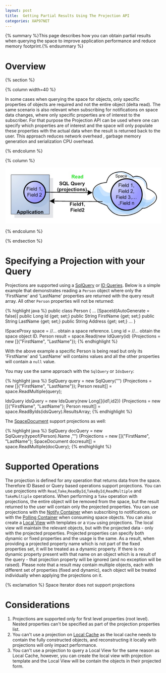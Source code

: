 ```yaml
---
layout: post
title:  Getting Partial Results Using The Projection API
categories: XAP97NET
---
```


{% summary %}This page describes how you can obtain partial results when querying the space to improve application performance and reduce memory footprint.{% endsummary %}

# Overview

{% section %}

{% column width=40 %}

In some cases when querying the space for objects, only specific properties of objects are required and not the entire object (delta read). The same scenario is also relevant when subscribing for notifications on space data changes, where only specific properties are of interest to the subscriber. For that purpose the Projection API can be used where one can specify which properties are of interest and the space will only populate these properties with the actual data when the result is returned back to the user. This approach reduces network overhead , garbage memory generation and serialization CPU overhead.

{% endcolumn %}

{% column %}

![space-projections.jpg](/attachment_files/xap97net/space-projections.jpg)

{% endcolumn %}

{% endsection %}

# Specifying a Projection with your Query

Projections are supported using a [SqlQuery](./sqlquery.html) or [ID Queries](./id-queries.html). Below is a simple example that demonstrates reading a `Person` object where only the 'FirstName' and 'LastName' properties are returned with the query result array. All other `Person` properties will not be returned:

{% highlight java %}
public class Person
{
  ...
  [SpaceId(AutoGenerate = false)]
  public Long Id {get; set;}
  public String FirstName {get; set;}
  public String LastName {get; set;}
  public String Address {get; set;}
  ...
}

ISpaceProxy space = //... obtain a space reference.
Long id = //... obtain the space object ID.
Person result = space.Read<Person>(new IdQuery<Person>(id) {Projections = new []{"FirstName", "LastName"});
{% endhighlight %}

With the above example a specific Person is being read but only its 'FirstName' and 'LastName' will contains values and all the other properties will contain a `null` value.

You may use the same approach with the `SqlQuery` or `IdsQuery`:

{% highlight java %}
SqlQuery<Person> query = new SqlQuery<Person>("") {Projections = new []{"FirstName", "LastName"});
Person result[] = space.ReadMultiple(query);

IdsQuery<Person> idsQuery = new IdsQuery<Person>(new Long[]{id1,id2}) {Projections = new []{"FirstName", "LastName"};
Person result[] = space.ReadByIds(idsQuery).ResultsArray;
{% endhighlight %}

The [SpaceDocument](./document-(schema-free)-entries.html) support projections as well:

{% highlight java %}
SqlQuery<SpaceDocument> docQuery = new SqlQuery<SpaceDocument>(typeof(Person).Name ,"") {Projections = new []{"FirstName", "LastName"};
SpaceDocument docresult[] = space.ReadMultiple(docQuery);
{% endhighlight %}

# Supported Operations

The projection is defined for any operation that returns data from the space. Therefore ID Based or Query based operations support projections. You can use projections with `Read`,`Take`,`ReadById`,`TakeById`,`ReadMultiple` and `TakeMultiple` operations. When performing a `Take` operation with projections, the entire object will be removed from the space, but the result returned to the user will contain only the projected properties.
You can use projections with the [Notify Container](./notify-container-component.html) when subscribing to notifications, or with the [Polling Container](./polling-container-component.html) when consuming space objects. You can also create a [Local View](./local-view.html) with templates or a `View` using projections. The local view will maintain the relevant objects, but with the projected data - only with the projected properties.
Projected properties can specify both dynamic or fixed properties and the usage is the same. As a result, when providing a projected property name which is not part of the fixed properties set, it will be treated as a dynamic property. If there is no dynamic property present with that name on an object which is a result of the query - that projection property will be ignored (and no exception will be raised). Please note that a result may contain multiple objects, each with different set of properties (fixed and dynamic), each object will be treated individually when applying the projections on it.

{% exclamation %} Space Iterator does not support projections

# Considerations

1. Projections are supported only for first level properties (root level). Nested properties can't be specified as part of the projection properties list.
2. You can't use a projection on [Local Cache](./local-cache.html) as the local cache needs to contain the fully constructed objects, and reconstructing it locally with projections will only impact performance.
3. You can't use a projection to query a Local View for the same reason as Local Cache, however, you can create the local view with projection template and the Local View will be contain the objects in their projected form.
